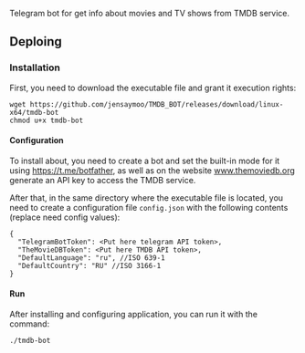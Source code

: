 Telegram bot for get info about movies and TV shows from TMDB service.

## Deploing
### Installation
First, you need to download the executable file and grant it execution rights:
~~~
wget https://github.com/jensaymoo/TMDB_BOT/releases/download/linux-x64/tmdb-bot
chmod u+x tmdb-bot
~~~

#### Configuration
To install about, you need to create a bot and set the built-in mode for it using https://t.me/botfather, as well as on the website www.themoviedb.org generate an API key to access the TMDB service.

After that, in the same directory where the executable file is located, you need to create a configuration file `config.json` with the following contents (replace need config values):
~~~
{
  "TelegramBotToken": <Put here telegram API token>,
  "TheMovieDBToken": <Put here TMDB API token>,
  "DefaultLanguage": "ru", //ISO 639-1
  "DefaultCountry": "RU" //ISO 3166-1
}
~~~

#### Run
Аfter installing and configuring application, you can run it with the command:
~~~
./tmdb-bot
~~~

